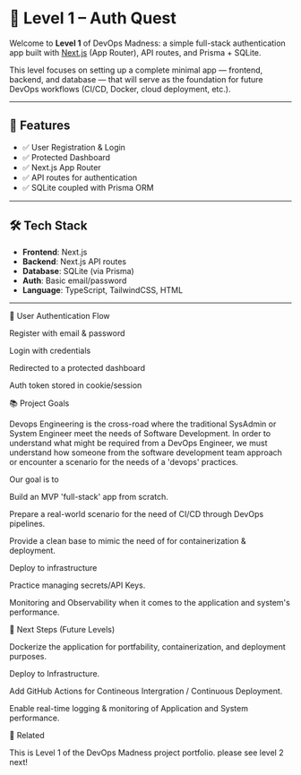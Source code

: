 # 🧩 Level 1 – Auth Quest

Welcome to **Level 1** of DevOps Madness: a simple full-stack authentication app built with [Next.js](https://nextjs.org/) (App Router), API routes, and Prisma + SQLite.


This level focuses on setting up a complete minimal app — frontend, backend, and database — that will serve as the foundation for future DevOps workflows (CI/CD, Docker, cloud deployment, etc.).

---

## 🚀 Features

- ✅ User Registration & Login
- ✅ Protected Dashboard
- ✅ Next.js App Router
- ✅ API routes for authentication
- ✅ SQLite coupled with Prisma ORM

---

## 🛠️ Tech Stack

- **Frontend**: Next.js 
- **Backend**: Next.js API routes
- **Database**: SQLite (via Prisma)
- **Auth**: Basic email/password
- **Language**: TypeScript, TailwindCSS, HTML

---

👤 User Authentication Flow

Register with email & password

Login with credentials

Redirected to a protected dashboard

Auth token stored in cookie/session

📚 Project Goals

Devops Engineering is the cross-road where the traditional SysAdmin or System Engineer meet the needs of Software Development. In order to understand what might be required from a DevOps Engineer, we must understand how someone from the software development team approach or encounter a scenario for the needs of a 'devops' practices.

Our goal is to 

Build an MVP 'full-stack' app from scratch.

Prepare a real-world scenario for the need of CI/CD through DevOps pipelines.

Provide a clean base to mimic the need of for containerization & deployment.

Deploy to infrastructure

Practice managing secrets/API Keys.

Monitoring and Observability when it comes to the application and system's performance.

🧠 Next Steps (Future Levels)

Dockerize the application for portfability, containerization, and deployment purposes.

Deploy to Infrastructure.

Add GitHub Actions for Contineous Intergration / Continuous Deployment.

Enable real-time logging & monitoring of Application and System performance.


📂 Related

This is Level 1 of the DevOps Madness project portfolio.
    please see level 2 next!
